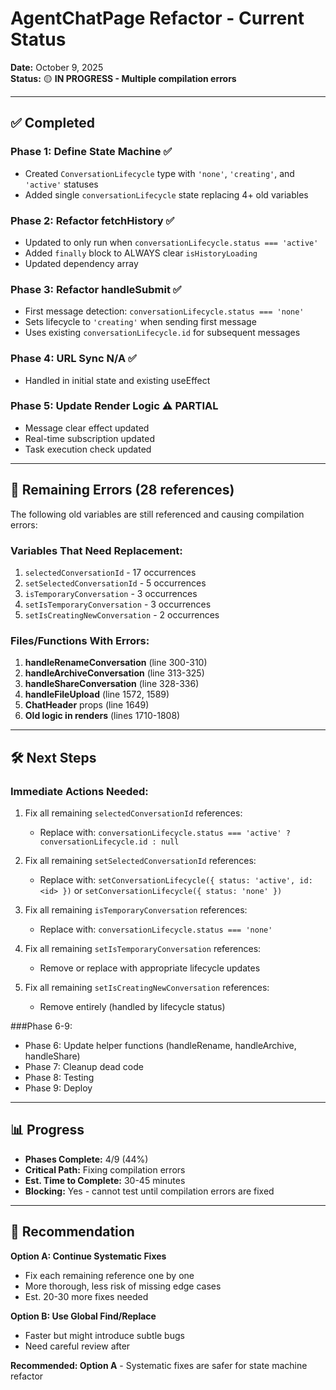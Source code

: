 # AgentChatPage Refactor - Current Status

**Date:** October 9, 2025  
**Status:** 🟡 **IN PROGRESS - Multiple compilation errors**

---

## ✅ Completed

### Phase 1: Define State Machine ✅
- Created `ConversationLifecycle` type with `'none'`, `'creating'`, and `'active'` statuses
- Added single `conversationLifecycle` state replacing 4+ old variables

### Phase 2: Refactor fetchHistory ✅
- Updated to only run when `conversationLifecycle.status === 'active'`
- Added `finally` block to ALWAYS clear `isHistoryLoading`
- Updated dependency array

### Phase 3: Refactor handleSubmit ✅
- First message detection: `conversationLifecycle.status === 'none'`
- Sets lifecycle to `'creating'` when sending first message
- Uses existing `conversationLifecycle.id` for subsequent messages

### Phase 4: URL Sync N/A ✅
- Handled in initial state and existing useEffect

### Phase 5: Update Render Logic ⚠️ PARTIAL
- Message clear effect updated
- Real-time subscription updated
- Task execution check updated

---

## 🔴 Remaining Errors (28 references)

The following old variables are still referenced and causing compilation errors:

### Variables That Need Replacement:
1. `selectedConversationId` - 17 occurrences
2. `setSelectedConversationId` - 5 occurrences
3. `isTemporaryConversation` - 3 occurrences
4. `setIsTemporaryConversation` - 3 occurrences
5. `setIsCreatingNewConversation` - 2 occurrences

### Files/Functions With Errors:
1. **handleRenameConversation** (line 300-310)
2. **handleArchiveConversation** (line 313-325)
3. **handleShareConversation** (line 328-336)
4. **handleFileUpload** (line 1572, 1589)
5. **ChatHeader** props (line 1649)
6. **Old logic in renders** (lines 1710-1808)

---

## 🛠️ Next Steps

### Immediate Actions Needed:
1. Fix all remaining `selectedConversationId` references:
   - Replace with: `conversationLifecycle.status === 'active' ? conversationLifecycle.id : null`
   
2. Fix all remaining `setSelectedConversationId` references:
   - Replace with: `setConversationLifecycle({ status: 'active', id: <id> })` or `setConversationLifecycle({ status: 'none' })`

3. Fix all remaining `isTemporaryConversation` references:
   - Replace with: `conversationLifecycle.status === 'none'`

4. Fix all remaining `setIsTemporaryConversation` references:
   - Remove or replace with appropriate lifecycle updates

5. Fix all remaining `setIsCreatingNewConversation` references:
   - Remove entirely (handled by lifecycle status)

###Phase 6-9:
- Phase 6: Update helper functions (handleRename, handleArchive, handleShare)
- Phase 7: Cleanup dead code
- Phase 8: Testing
- Phase 9: Deploy

---

## 📊 Progress

- **Phases Complete:** 4/9 (44%)
- **Critical Path:** Fixing compilation errors
- **Est. Time to Complete:** 30-45 minutes
- **Blocking:** Yes - cannot test until compilation errors are fixed

---

## 🎯 Recommendation

**Option A: Continue Systematic Fixes**
- Fix each remaining reference one by one
- More thorough, less risk of missing edge cases
- Est. 20-30 more fixes needed

**Option B: Use Global Find/Replace**
- Faster but might introduce subtle bugs
- Need careful review after

**Recommended: Option A** - Systematic fixes are safer for state machine refactor

